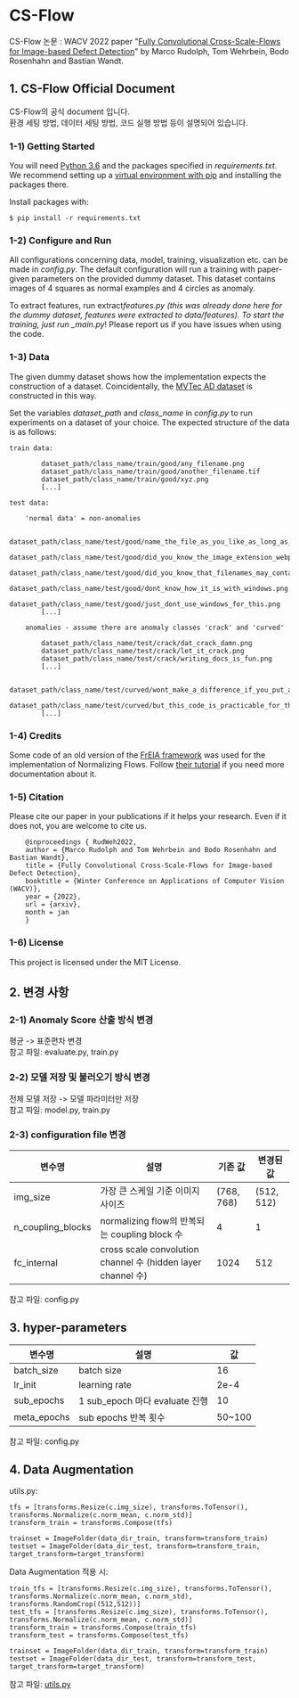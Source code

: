 # CS-Flow

CS-Flow 논문 : WACV 2022 paper "[Fully Convolutional Cross-Scale-Flows for Image-based Defect Detection](https://arxiv.org/pdf/2110.02855.pdf)" by Marco Rudolph, Tom Wehrbein, Bodo Rosenhahn and Bastian Wandt.

## 1. CS-Flow Official Document

CS-Flow의 공식 document 입니다.  
환경 세팅 방법, 데이터 세팅 방법, 코드 실행 방법 등이 설명되어 있습니다.

### 1-1) Getting Started

You will need [Python 3.6](https://www.python.org/downloads) and the packages specified in _requirements.txt_.
We recommend setting up a [virtual environment with pip](https://packaging.python.org/guides/installing-using-pip-and-virtual-environments/)
and installing the packages there.

Install packages with:

```
$ pip install -r requirements.txt
```

### 1-2) Configure and Run

All configurations concerning data, model, training, visualization etc. can be made in _config.py_. The default configuration will run a training with paper-given parameters on the provided dummy dataset. This dataset contains images of 4 squares as normal examples and 4 circles as anomaly.

To extract features, run extract*features.py (this was already done here for the dummy dataset, features were extracted to data/features).
To start the training, just run \_main.py*!
Please report us if you have issues when using the code.

### 1-3) Data

The given dummy dataset shows how the implementation expects the construction of a dataset. Coincidentally, the [MVTec AD dataset](https://www.mvtec.com/company/research/datasets/mvtec-ad) is constructed in this way.

Set the variables _dataset_path_ and _class_name_ in _config.py_ to run experiments on a dataset of your choice. The expected structure of the data is as follows:

```
train data:

        dataset_path/class_name/train/good/any_filename.png
        dataset_path/class_name/train/good/another_filename.tif
        dataset_path/class_name/train/good/xyz.png
        [...]

test data:

    'normal data' = non-anomalies

        dataset_path/class_name/test/good/name_the_file_as_you_like_as_long_as_there_is_an_image_extension.webp
        dataset_path/class_name/test/good/did_you_know_the_image_extension_webp?.png
        dataset_path/class_name/test/good/did_you_know_that_filenames_may_contain_question_marks????.png
        dataset_path/class_name/test/good/dont_know_how_it_is_with_windows.png
        dataset_path/class_name/test/good/just_dont_use_windows_for_this.png
        [...]

    anomalies - assume there are anomaly classes 'crack' and 'curved'

        dataset_path/class_name/test/crack/dat_crack_damn.png
        dataset_path/class_name/test/crack/let_it_crack.png
        dataset_path/class_name/test/crack/writing_docs_is_fun.png
        [...]

        dataset_path/class_name/test/curved/wont_make_a_difference_if_you_put_all_anomalies_in_one_class.png
        dataset_path/class_name/test/curved/but_this_code_is_practicable_for_the_mvtec_dataset.png
        [...]
```

### 1-4) Credits

Some code of an old version of the [FrEIA framework](https://github.com/VLL-HD/FrEIA) was used for the implementation of Normalizing Flows. Follow [their tutorial](https://github.com/VLL-HD/FrEIA) if you need more documentation about it.

### 1-5) Citation

Please cite our paper in your publications if it helps your research. Even if it does not, you are welcome to cite us.

        @inproceedings { RudWeh2022,
        author = {Marco Rudolph and Tom Wehrbein and Bodo Rosenhahn and Bastian Wandt},
        title = {Fully Convolutional Cross-Scale-Flows for Image-based Defect Detection},
        booktitle = {Winter Conference on Applications of Computer Vision (WACV)},
        year = {2022},
        url = {arxiv},
        month = jan
        }

### 1-6) License

This project is licensed under the MIT License.

## 2. 변경 사항

### 2-1) Anomaly Score 산출 방식 변경

평균 -> 표준편차 변경  
참고 파일: evaluate.py, train.py

### 2-2) 모델 저장 및 불러오기 방식 변경

전체 모델 저장 -> 모델 파라미터만 저장  
참고 파일: model.py, train.py

### 2-3) configuration file 변경

| 변수명            | 설명                                                         | 기존 값    | 변경된 값  |
| ----------------- | ------------------------------------------------------------ | ---------- | ---------- |
| img_size          | 가장 큰 스케일 기준 이미지 사이즈                            | (768, 768) | (512, 512) |
| n_coupling_blocks | normalizing flow의 반복되는 coupling block 수                | 4          | 1          |
| fc_internal       | cross scale convolution channel 수 (hidden layer channel 수) | 1024       | 512        |

참고 파일: config.py

## 3. hyper-parameters

| 변수명      | 설명                           | 값     |
| ----------- | ------------------------------ | ------ |
| batch_size  | batch size                     | 16     |
| lr_init     | learning rate                  | 2e-4   |
| sub_epochs  | 1 sub_epoch 마다 evaluate 진행 | 10     |
| meta_epochs | sub epochs 반복 횟수           | 50~100 |

참고 파일: config.py

## 4. Data Augmentation

utils.py:

```
tfs = [transforms.Resize(c.img_size), transforms.ToTensor(), transforms.Normalize(c.norm_mean, c.norm_std)]
transform_train = transforms.Compose(tfs)

trainset = ImageFolder(data_dir_train, transform=transform_train)
testset = ImageFolder(data_dir_test, transform=transform_train, target_transform=target_transform)

```

Data Augmentation 적용 시:

```
train_tfs = [transforms.Resize(c.img_size), transforms.ToTensor(), transforms.Normalize(c.norm_mean, c.norm_std), transforms.RandomCrop((512,512))]
test_tfs = [transforms.Resize(c.img_size), transforms.ToTensor(), transforms.Normalize(c.norm_mean, c.norm_std)]
transform_train = transforms.Compose(train_tfs)
transform_test = transforms.Compose(test_tfs)

trainset = ImageFolder(data_dir_train, transform=transform_train)
testset = ImageFolder(data_dir_test, transform=transform_test, target_transform=target_transform)

```

참고 파일: [utils.py]((https://github.com/skku-synapse/cs-flow/blob/main/utils.py))
